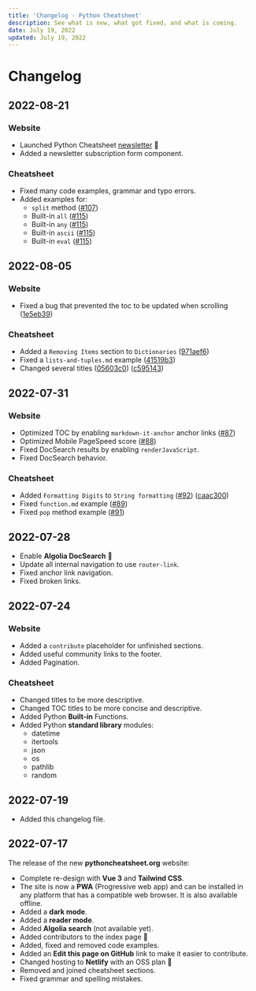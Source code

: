 ```yaml
---
title: 'Changelog - Python Cheatsheet'
description: See what is new, what got fixed, and what is coming.
date: July 19, 2022
updated: July 19, 2022
---
```


# Changelog

<!-- ## [Unreleased](https://github.com/wilfredinni/python-cheatsheet/tree/next) -->

## 2022-08-21

### Website

- Launched Python Cheatsheet [newsletter](https://news.pythoncheatsheet.org/) 🎉
- Added a newsletter subscription form component.

### Cheatsheet

- Fixed many code examples, grammar and typo errors.
- Added examples for:
  - `split` method ([#107](https://github.com/wilfredinni/python-cheatsheet/pull/107))
  - Built-in `all` ([#115](https://github.com/wilfredinni/python-cheatsheet/pull/115))
  - Built-in `any` ([#115](https://github.com/wilfredinni/python-cheatsheet/pull/115))
  - Built-in `ascii` ([#115](https://github.com/wilfredinni/python-cheatsheet/pull/115))
  - Built-in `eval` ([#115](https://github.com/wilfredinni/python-cheatsheet/pull/115))

## 2022-08-05

### Website

- Fixed a bug that prevented the toc to be updated when scrolling ([1e5eb39](https://github.com/wilfredinni/python-cheatsheet/commit/1e5eb3938cbe9241ac8eb25834784de3ee91af6e))

### Cheatsheet

- Added a `Removing Items` section to `Dictionaries` ([971aef6](https://github.com/wilfredinni/python-cheatsheet/commit/971aef6e8afd503b6804951292137d94abaa841e))
- Fixed a `lists-and-tuples.md` example ([41519b3](https://github.com/wilfredinni/python-cheatsheet/commit/41519b3727593997011b167ef00dcba5e245aaaa))
- Changed several titles ([05603c0](https://github.com/wilfredinni/python-cheatsheet/commit/05603c07ed24c835fe08f1cd337fd1913dcc5c1e)) ([c595143](https://github.com/wilfredinni/python-cheatsheet/commit/c595143358c3ee474e1b10c5f64fa92d8eb72833))

## 2022-07-31

### Website

- Optimized TOC by enabling `markdown-it-anchor` anchor links ([#87](https://github.com/wilfredinni/python-cheatsheet/pull/87))
- Optimized Mobile PageSpeed score ([#88](https://github.com/wilfredinni/python-cheatsheet/pull/88/commits/80f86c88773b4694ebacc2c7ff75c8fe4f083778))
- Fixed DocSearch results by enabling `renderJavaScript`.
- Fixed DocSearch behavior.

### Cheatsheet

- Added `Formatting Digits` to `String formatting` ([#92](https://github.com/wilfredinni/python-cheatsheet/pull/92)) ([caac300](https://github.com/wilfredinni/python-cheatsheet/commit/caac300483cbd103e0f9666e647160b2e337d36e))
- Fixed `function.md` example ([#89](https://github.com/wilfredinni/python-cheatsheet/pull/89))
- Fixed `pop` method example ([#91](https://github.com/wilfredinni/python-cheatsheet/pull/91))

## 2022-07-28

- Enable **Algolia DocSearch** 🎉
- Update all internal navigation to use `router-link`.
- Fixed anchor link navigation.
- Fixed broken links.

## 2022-07-24

### Website

- Added a `contribute` placeholder for unfinished sections.
- Added useful community links to the footer.
- Added Pagination.

### Cheatsheet

- Changed titles to be more descriptive.
- Changed TOC titles to be more concise and descriptive.
- Added Python **Built-in** Functions.
- Added Python **standard library** modules:
  - datetime
  - itertools
  - json
  - os
  - pathlib
  - random

## 2022-07-19

- Added this changelog file.

## 2022-07-17

The release of the new **pythoncheatsheet.org** website:

- Complete re-design with **Vue 3** and **Tailwind CSS**.
- The site is now a **PWA** (Progressive web app) and can be installed in any platform that has a compatible web browser. It is also available offline.
- Added a **dark mode**.
- Added a **reader mode**.
- Added **Algolia search** (not available yet).
- Added contributors to the index page 🥰
- Added, fixed and removed code examples.
- Added an **Edit this page on GitHub** link to make it easier to contribute.
- Changed hosting to **Netlify** with an OSS plan 🎉
- Removed and joined cheatsheet sections.
- Fixed grammar and spelling mistakes.
